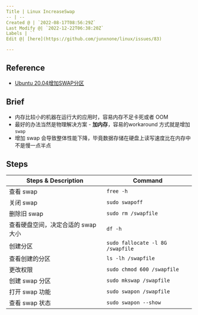```yaml
---
Title | Linux IncreaseSwap
-- | --
Created @ | `2022-08-17T08:56:29Z`
Last Modify @| `2022-12-22T06:38:20Z`
Labels | ``
Edit @| [here](https://github.com/junxnone/linux/issues/83)

---
```

## Reference
- [Ubuntu 20.04增加SWAP分区](https://blog.csdn.net/weixin_37532614/article/details/119239715)

## Brief
- 内存比较小的机器在运行大的应用时，容易内存不足卡死或者 OOM
- 最好的办法当然是物理解决方案 - **加内存**，容易的workaround 方式就是增加 `swap`
- 增加 swap 会导致整体性能下降，毕竟数据存储在硬盘上读写速度比在内存中不是慢一点半点

## Steps

Steps & Description | Command
-- | --
查看 swap | `free -h`
关闭 swap | `sudo swapoff`
删除旧 swap | `sudo rm /swapfile`
查看硬盘空间，决定合适的 swap 大小 | `df -h`
创建分区 | `sudo fallocate -l 8G /swapfile`
查看创建的分区 | `ls -lh /swapfile`
更改权限 | `sudo chmod 600 /swapfile`
创建 swap 分区 | `sudo mkswap /swapfile`
打开 swap 功能 | `sudo swapon /swapfile`
查看 swap 状态 | `sudo swapon --show`

